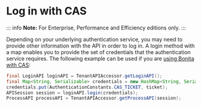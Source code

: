 # Log in with CAS

::: info
**Note:** For Enterprise, Performance and Efficiency editions only.
:::

Depending on your underlying authentication service, you may need to provide other information with the API in order to log in. A login method with a map enables you to provide the set of credentials that the authentication service requires. 
The following example can be used if you are [using Bonita with CAS](single-sign-on-with-cas.md):
```java
final LoginAPI loginAPI = TenantAPIAccessor.getLoginAPI();
final Map<String, Serializable> credentials = new HashMap<String, Serializable>();
credentials.put(AuthenticationConstants.CAS_TICKET, ticket);
APISession session = loginAPI.login(credentials);
ProcessAPI processAPI = TenantAPIAccessor.getProcessAPI(session);
```
